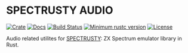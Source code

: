 SPECTRUSTY AUDIO
================

[![Crate][Crate img]][Crate Link]
[![Docs][Docs img]][Docs Link]
[![Build Status][Build img]][Build Link]
[![Minimum rustc version][rustc version img]][rustc version link]
[![License][License img]][License Link]

Audio related utilites for [SPECTRUSTY]: ZX Spectrum emulator library in Rust.

[SPECTRUSTY]: https://royaltm.github.io/spectrusty/
[Crate Link]: https://crates.io/crates/spectrusty-audio
[Crate img]: https://img.shields.io/crates/v/spectrusty-audio.svg
[Docs Link]: https://docs.rs/spectrusty-audio
[Docs img]: https://docs.rs/spectrusty-audio/badge.svg
[Build Link]: https://github.com/royaltm/spectrusty/actions/workflows/ci.yml
[Build img]: https://github.com/royaltm/spectrusty/actions/workflows/ci.yml/badge.svg?branch=master
[rustc version link]: https://github.com/royaltm/spectrusty#rust-version-requirements
[rustc version img]: https://img.shields.io/badge/rustc-1.59+-lightgray.svg
[License Link]: https://www.gnu.org/licenses/#LGPL
[License img]: https://img.shields.io/crates/l/spectrusty-audio